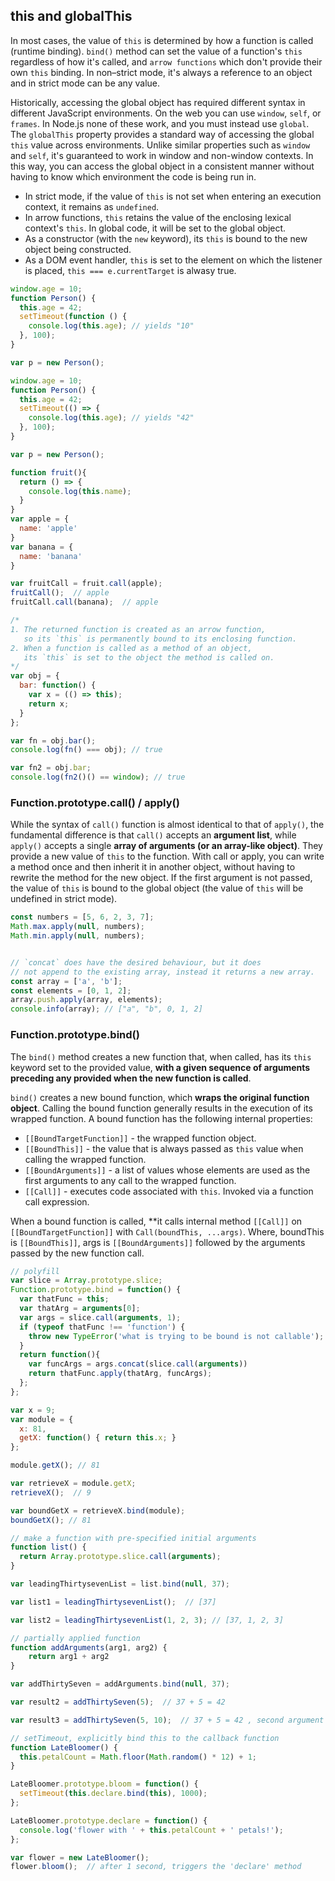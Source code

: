 ## this and globalThis
In most cases, the value of `this` is determined by how a function is called (runtime binding). `bind()` method can set the value of a function's `this` regardless of how it's called, and `arrow functions` which don't provide their own `this` binding. In non–strict mode, it's always a reference to an object and in strict mode can be any value.

Historically, accessing the global object has required different syntax in different JavaScript environments. On the web you can use `window`, `self`, or `frames`. In Node.js none of these work, and you must instead use `global`. The `globalThis` property provides a standard way of accessing the global `this` value across environments. Unlike similar properties such as `window` and `self`, it's guaranteed to work in window and non-window contexts. In this way, you can access the global object in a consistent manner without having to know which environment the code is being run in.

- In strict mode, if the value of `this` is not set when entering an execution context, it remains as `undefined`.
- In arrow functions, `this` retains the value of the enclosing lexical context's `this`. In global code, it will be set to the global object.
- As a constructor (with the `new` keyword), its `this` is bound to the new object being constructed.
- As a DOM event handler, `this` is set to the element on which the listener is placed, `this === e.currentTarget` is alwasy true.

```javascript
window.age = 10;
function Person() {
  this.age = 42;
  setTimeout(function () {
    console.log(this.age); // yields "10" 
  }, 100);
}

var p = new Person();

window.age = 10;
function Person() {
  this.age = 42;
  setTimeout(() => {
    console.log(this.age); // yields "42"
  }, 100);
}

var p = new Person();

function fruit(){
  return () => {
    console.log(this.name);
  }
}
var apple = {
  name: 'apple'
}
var banana = {
  name: 'banana'
}

var fruitCall = fruit.call(apple);
fruitCall();  // apple
fruitCall.call(banana);  // apple

/* 
1. The returned function is created as an arrow function, 
   so its `this` is permanently bound to its enclosing function.
2. When a function is called as a method of an object, 
   its `this` is set to the object the method is called on.
*/
var obj = {
  bar: function() {
    var x = (() => this);
    return x;
  }
};

var fn = obj.bar();
console.log(fn() === obj); // true

var fn2 = obj.bar;
console.log(fn2()() == window); // true
```

### Function.prototype.call() / apply()
While the syntax of `call()` function is almost identical to that of `apply()`, the fundamental difference is that `call()` accepts an **argument list**, while `apply()` accepts a single **array of arguments (or an array-like object)**. They provide a new value of `this` to the function. With call or apply, you can write a method once and then inherit it in another object, without having to rewrite the method for the new object. If the first argument is not passed, the value of `this` is bound to the global object (the value of `this` will be undefined in strict mode).

```javascript
const numbers = [5, 6, 2, 3, 7];
Math.max.apply(null, numbers);
Math.min.apply(null, numbers);


// `concat` does have the desired behaviour, but it does 
// not append to the existing array, instead it returns a new array.
const array = ['a', 'b'];
const elements = [0, 1, 2];
array.push.apply(array, elements);
console.info(array); // ["a", "b", 0, 1, 2]
```

### Function.prototype.bind()
The `bind()` method creates a new function that, when called, has its `this` keyword set to the provided value, **with a given sequence of arguments preceding any provided when the new function is called**.

`bind()` creates a new bound function, which **wraps the original function object**. Calling the bound function generally results in the execution of its wrapped function. A bound function has the following internal properties:

- `[[BoundTargetFunction]]` - the wrapped function object.
- `[[BoundThis]]` - the value that is always passed as `this` value when calling the wrapped function.
- `[[BoundArguments]]` - a list of values whose elements are used as the first arguments to any call to the wrapped function.
- `[[Call]]` - executes code associated with `this`. Invoked via a function call expression. 

When a bound function is called, **it calls internal method `[[Call]]` on `[[BoundTargetFunction]]` with `Call(boundThis, ...args)`. Where, boundThis is `[[BoundThis]]`, args is `[[BoundArguments]]` followed by the arguments passed by the new function call.

```javascript
// polyfill
var slice = Array.prototype.slice;
Function.prototype.bind = function() {
  var thatFunc = this;
  var thatArg = arguments[0];
  var args = slice.call(arguments, 1);
  if (typeof thatFunc !== 'function') {
    throw new TypeError('what is trying to be bound is not callable');
  }
  return function(){
    var funcArgs = args.concat(slice.call(arguments))
    return thatFunc.apply(thatArg, funcArgs);
  };
};
```

```javascript
var x = 9;
var module = {
  x: 81,
  getX: function() { return this.x; }
};

module.getX(); // 81

var retrieveX = module.getX;
retrieveX();  // 9

var boundGetX = retrieveX.bind(module);
boundGetX(); // 81

// make a function with pre-specified initial arguments
function list() {
  return Array.prototype.slice.call(arguments);
}

var leadingThirtysevenList = list.bind(null, 37);

var list1 = leadingThirtysevenList();  // [37]

var list2 = leadingThirtysevenList(1, 2, 3); // [37, 1, 2, 3]

// partially applied function
function addArguments(arg1, arg2) {
    return arg1 + arg2
}

var addThirtySeven = addArguments.bind(null, 37); 

var result2 = addThirtySeven(5);  // 37 + 5 = 42 

var result3 = addThirtySeven(5, 10);  // 37 + 5 = 42 , second argument is ignored

// setTimeout, explicitly bind this to the callback function
function LateBloomer() {
  this.petalCount = Math.floor(Math.random() * 12) + 1;
}

LateBloomer.prototype.bloom = function() {
  setTimeout(this.declare.bind(this), 1000);
};

LateBloomer.prototype.declare = function() {
  console.log('flower with ' + this.petalCount + ' petals!');
};

var flower = new LateBloomer();
flower.bloom();  // after 1 second, triggers the 'declare' method
```